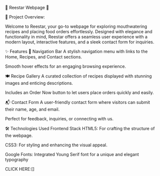 🌟 Reestar Webpage 🌟

🚀 Project Overview:

Welcome to Reestar, your go-to webpage for exploring mouthwatering recipes and placing food orders effortlessly. Designed with elegance and functionality in mind, Reestar offers a seamless user experience with a modern layout, interactive features, and a sleek contact form for inquiries.

✨ Features
🧭 Navigation Bar
A stylish navigation menu with links to the Home, Recipes, and Contact sections.

Smooth hover effects for an engaging browsing experience.

🍽️ Recipe Gallery
A curated collection of recipes displayed with stunning images and enticing descriptions.

Includes an Order Now button to let users place orders quickly and easily.

📬 Contact Form
A user-friendly contact form where visitors can submit their name, age, and email.

Perfect for feedback, inquiries, or connecting with us.

🛠️ Technologies Used
Frontend Stack
HTML5: For crafting the structure of the webpage.

CSS3: For styling and enhancing the visual appeal.

Google Fonts: Integrated Young Serif font for a unique and elegant typography

CLICK HERE:[]
